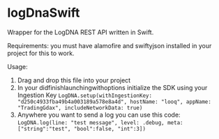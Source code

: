 # logDnaSwift
Wrapper for the LogDNA REST API written in Swift. 

Requirements: you must have alamofire and swiftyjson installed in your project for this to work. 

Usage:
1. Drag and drop this file into your project
2. In your didfinishlaunchingwithoptions initialize the SDK using your Ingestion Key
        `LogDNA.setup(withIngestionKey: "d250c4933fba49b4a003189a578e8a4d", hostName: "looq", appName: "TradingGdax", includeNetworkData: true)`
3. Anywhere you want to send a log you can use this code: 
        `LogDNA.log(line: "test message", level: .debug, meta: ["string":"test", "bool":false, "int":3])`

        
